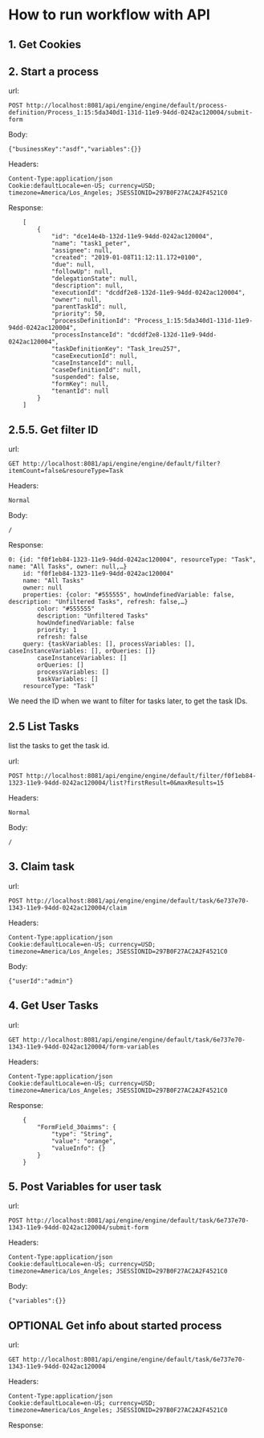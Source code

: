 # How to run workflow with API

## 1. Get Cookies



## 2. Start a process

url:

	POST http://localhost:8081/api/engine/engine/default/process-definition/Process_1:15:5da340d1-131d-11e9-94dd-0242ac120004/submit-form

Body: 

	{"businessKey":"asdf","variables":{}}

Headers:

	Content-Type:application/json
	Cookie:defaultLocale=en-US; currency=USD; timezone=America/Los_Angeles; JSESSIONID=297B0F27AC2A2F4521C0

Response:

```
	[
	    {
	        "id": "dce14e4b-132d-11e9-94dd-0242ac120004",
	        "name": "task1_peter",
	        "assignee": null,
	        "created": "2019-01-08T11:12:11.172+0100",
	        "due": null,
	        "followUp": null,
	        "delegationState": null,
	        "description": null,
	        "executionId": "dcddf2e8-132d-11e9-94dd-0242ac120004",
	        "owner": null,
	        "parentTaskId": null,
	        "priority": 50,
	        "processDefinitionId": "Process_1:15:5da340d1-131d-11e9-94dd-0242ac120004",
	        "processInstanceId": "dcddf2e8-132d-11e9-94dd-0242ac120004",
	        "taskDefinitionKey": "Task_1reu257",
	        "caseExecutionId": null,
	        "caseInstanceId": null,
	        "caseDefinitionId": null,
	        "suspended": false,
	        "formKey": null,
	        "tenantId": null
	    }
	]
```

## 2.5.5. Get filter ID

url:

	GET http://localhost:8081/api/engine/engine/default/filter?itemCount=false&resoureType=Task

Headers:

	Normal

Body: 

	/

Response:

```
0: {id: "f0f1eb84-1323-11e9-94dd-0242ac120004", resourceType: "Task", name: "All Tasks", owner: null,…}
	id: "f0f1eb84-1323-11e9-94dd-0242ac120004"
	name: "All Tasks"
	owner: null
	properties: {color: "#555555", howUndefinedVariable: false, description: "Unfiltered Tasks", refresh: false,…}
		color: "#555555"
		description: "Unfiltered Tasks"
		howUndefinedVariable: false
		priority: 1
		refresh: false
	query: {taskVariables: [], processVariables: [], caseInstanceVariables: [], orQueries: []}
		caseInstanceVariables: []
		orQueries: []
		processVariables: []
		taskVariables: []
	resourceType: "Task"

```

We need the ID when we want to filter for tasks later, to get the task IDs.

## 2.5 List Tasks

list the tasks to get the task id.

url:

	POST http://localhost:8081/api/engine/engine/default/filter/f0f1eb84-1323-11e9-94dd-0242ac120004/list?firstResult=0&maxResults=15

Headers: 

	Normal

Body:

	/







## 3.  Claim task

url:

	POST http://localhost:8081/api/engine/engine/default/task/6e737e70-1343-11e9-94dd-0242ac120004/claim

Headers:

	Content-Type:application/json
	Cookie:defaultLocale=en-US; currency=USD; timezone=America/Los_Angeles; JSESSIONID=297B0F27AC2A2F4521C0

Body:

	{"userId":"admin"}	


## 4. Get User Tasks

url:

	GET http://localhost:8081/api/engine/engine/default/task/6e737e70-1343-11e9-94dd-0242ac120004/form-variables

Headers: 

	Content-Type:application/json
	Cookie:defaultLocale=en-US; currency=USD; timezone=America/Los_Angeles; JSESSIONID=297B0F27AC2A2F4521C0

Response:

```
	{
	    "FormField_30aimms": {
	        "type": "String",
	        "value": "orange",
	        "valueInfo": {}
	    }
	}
```


## 5. Post Variables for user task

url:

	POST http://localhost:8081/api/engine/engine/default/task/6e737e70-1343-11e9-94dd-0242ac120004/submit-form

Headers:

	Content-Type:application/json
	Cookie:defaultLocale=en-US; currency=USD; timezone=America/Los_Angeles; JSESSIONID=297B0F27AC2A2F4521C0


Body:

	{"variables":{}}




## OPTIONAL Get info about started process

url:

	GET http://localhost:8081/api/engine/engine/default/task/6e737e70-1343-11e9-94dd-0242ac120004

Headers:

	Content-Type:application/json
	Cookie:defaultLocale=en-US; currency=USD; timezone=America/Los_Angeles; JSESSIONID=297B0F27AC2A2F4521C0


Response: